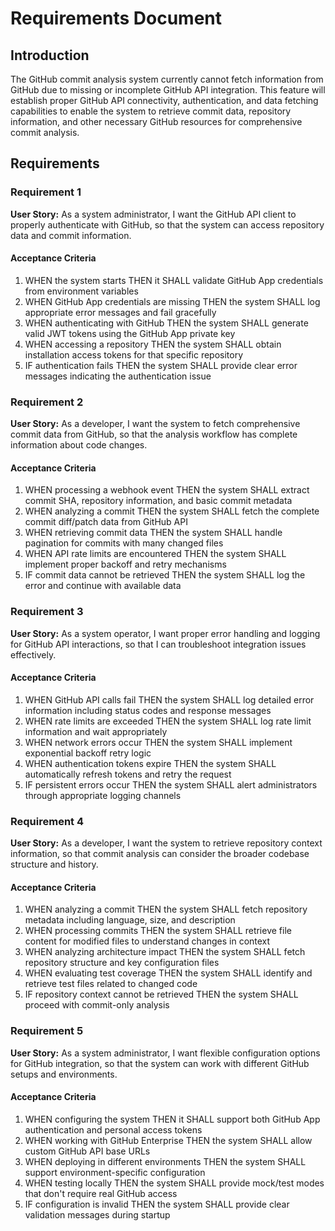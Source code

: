 # Requirements Document

## Introduction

The GitHub commit analysis system currently cannot fetch information from GitHub due to missing or incomplete GitHub API integration. This feature will establish proper GitHub API connectivity, authentication, and data fetching capabilities to enable the system to retrieve commit data, repository information, and other necessary GitHub resources for comprehensive commit analysis.

## Requirements

### Requirement 1

**User Story:** As a system administrator, I want the GitHub API client to properly authenticate with GitHub, so that the system can access repository data and commit information.

#### Acceptance Criteria

1. WHEN the system starts THEN it SHALL validate GitHub App credentials from environment variables
2. WHEN GitHub App credentials are missing THEN the system SHALL log appropriate error messages and fail gracefully
3. WHEN authenticating with GitHub THEN the system SHALL generate valid JWT tokens using the GitHub App private key
4. WHEN accessing a repository THEN the system SHALL obtain installation access tokens for that specific repository
5. IF authentication fails THEN the system SHALL provide clear error messages indicating the authentication issue

### Requirement 2

**User Story:** As a developer, I want the system to fetch comprehensive commit data from GitHub, so that the analysis workflow has complete information about code changes.

#### Acceptance Criteria

1. WHEN processing a webhook event THEN the system SHALL extract commit SHA, repository information, and basic commit metadata
2. WHEN analyzing a commit THEN the system SHALL fetch the complete commit diff/patch data from GitHub API
3. WHEN retrieving commit data THEN the system SHALL handle pagination for commits with many changed files
4. WHEN API rate limits are encountered THEN the system SHALL implement proper backoff and retry mechanisms
5. IF commit data cannot be retrieved THEN the system SHALL log the error and continue with available data

### Requirement 3

**User Story:** As a system operator, I want proper error handling and logging for GitHub API interactions, so that I can troubleshoot integration issues effectively.

#### Acceptance Criteria

1. WHEN GitHub API calls fail THEN the system SHALL log detailed error information including status codes and response messages
2. WHEN rate limits are exceeded THEN the system SHALL log rate limit information and wait appropriately
3. WHEN network errors occur THEN the system SHALL implement exponential backoff retry logic
4. WHEN authentication tokens expire THEN the system SHALL automatically refresh tokens and retry the request
5. IF persistent errors occur THEN the system SHALL alert administrators through appropriate logging channels

### Requirement 4

**User Story:** As a developer, I want the system to retrieve repository context information, so that commit analysis can consider the broader codebase structure and history.

#### Acceptance Criteria

1. WHEN analyzing a commit THEN the system SHALL fetch repository metadata including language, size, and description
2. WHEN processing commits THEN the system SHALL retrieve file content for modified files to understand changes in context
3. WHEN analyzing architecture impact THEN the system SHALL fetch repository structure and key configuration files
4. WHEN evaluating test coverage THEN the system SHALL identify and retrieve test files related to changed code
5. IF repository context cannot be retrieved THEN the system SHALL proceed with commit-only analysis

### Requirement 5

**User Story:** As a system administrator, I want flexible configuration options for GitHub integration, so that the system can work with different GitHub setups and environments.

#### Acceptance Criteria

1. WHEN configuring the system THEN it SHALL support both GitHub App authentication and personal access tokens
2. WHEN working with GitHub Enterprise THEN the system SHALL allow custom GitHub API base URLs
3. WHEN deploying in different environments THEN the system SHALL support environment-specific configuration
4. WHEN testing locally THEN the system SHALL provide mock/test modes that don't require real GitHub access
5. IF configuration is invalid THEN the system SHALL provide clear validation messages during startup